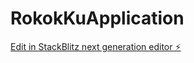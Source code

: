 # RokokKuApplication

[Edit in StackBlitz next generation editor ⚡️](https://stackblitz.com/~/github.com/aesthetic28/RokokKuApplication)